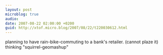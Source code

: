 ```yaml
---
layout: post
microblog: true
audio: 
date: 2007-08-22 02:00:00 +0200
guid: http://xtof.micro.blog/2007/08/22/t220030612.html
---
```

planning to have rain-bike-commuting to a bank's retailer. (cannot plaze it) thinking "squirrel-geomashup"
